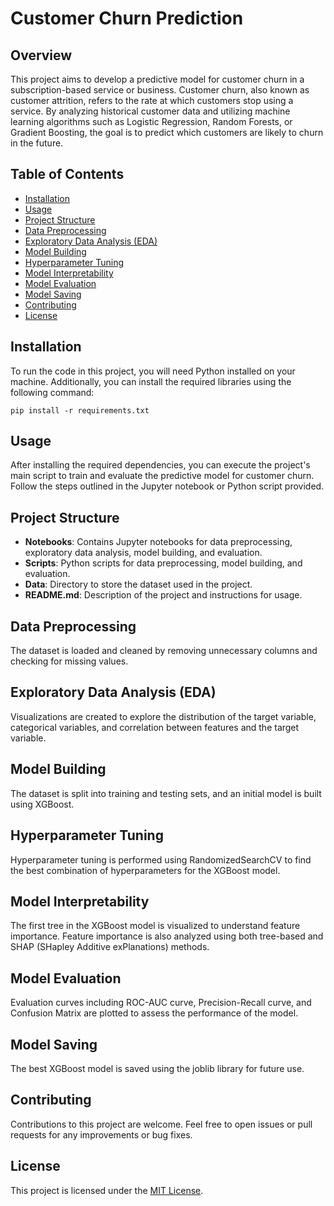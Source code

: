 # Customer Churn Prediction

## Overview
This project aims to develop a predictive model for customer churn in a subscription-based service or business. Customer churn, also known as customer attrition, refers to the rate at which customers stop using a service. By analyzing historical customer data and utilizing machine learning algorithms such as Logistic Regression, Random Forests, or Gradient Boosting, the goal is to predict which customers are likely to churn in the future.

## Table of Contents
- [Installation](#installation)
- [Usage](#usage)
- [Project Structure](#project-structure)
- [Data Preprocessing](#data-preprocessing)
- [Exploratory Data Analysis (EDA)](#exploratory-data-analysis-eda)
- [Model Building](#model-building)
- [Hyperparameter Tuning](#hyperparameter-tuning)
- [Model Interpretability](#model-interpretability)
- [Model Evaluation](#model-evaluation)
- [Model Saving](#model-saving)
- [Contributing](#contributing)
- [License](#license)

## Installation
To run the code in this project, you will need Python installed on your machine. Additionally, you can install the required libraries using the following command:

```
pip install -r requirements.txt
```

## Usage
After installing the required dependencies, you can execute the project's main script to train and evaluate the predictive model for customer churn. Follow the steps outlined in the Jupyter notebook or Python script provided.

## Project Structure
- **Notebooks**: Contains Jupyter notebooks for data preprocessing, exploratory data analysis, model building, and evaluation.
- **Scripts**: Python scripts for data preprocessing, model building, and evaluation.
- **Data**: Directory to store the dataset used in the project.
- **README.md**: Description of the project and instructions for usage.

## Data Preprocessing
The dataset is loaded and cleaned by removing unnecessary columns and checking for missing values.

## Exploratory Data Analysis (EDA)
Visualizations are created to explore the distribution of the target variable, categorical variables, and correlation between features and the target variable.

## Model Building
The dataset is split into training and testing sets, and an initial model is built using XGBoost.

## Hyperparameter Tuning
Hyperparameter tuning is performed using RandomizedSearchCV to find the best combination of hyperparameters for the XGBoost model.

## Model Interpretability
The first tree in the XGBoost model is visualized to understand feature importance. Feature importance is also analyzed using both tree-based and SHAP (SHapley Additive exPlanations) methods.

## Model Evaluation
Evaluation curves including ROC-AUC curve, Precision-Recall curve, and Confusion Matrix are plotted to assess the performance of the model.

## Model Saving
The best XGBoost model is saved using the joblib library for future use.

## Contributing
Contributions to this project are welcome. Feel free to open issues or pull requests for any improvements or bug fixes.

## License
This project is licensed under the [MIT License](https://github.com/Elomunait/CODSOFT/blob/main/LICENSE).